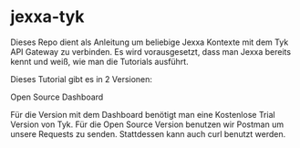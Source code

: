 # jexxa-tyk
Dieses Repo dient als Anleitung um beliebige Jexxa Kontexte mit dem Tyk API Gateway zu verbinden. Es wird vorausgesetzt, dass man Jexxa bereits kennt und weiß, wie man die Tutorials ausführt.

Dieses Tutorial gibt es in 2 Versionen:

Open Source
Dashboard

Für die Version mit dem Dashboard benötigt man eine Kostenlose Trial Version von Tyk.
Für die Open Source Version benutzen wir Postman um unsere Requests zu senden. Stattdessen kann auch curl benutzt werden.